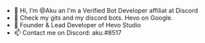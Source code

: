 - 👋 Hi, I’m @Aku an I'm a Verified Bot Developer affiliat at Discord
- 👀 Check my gits and my discord bots. Hevo on Google. 
- 🌱 Founder & Lead Developer of Hevo Studio
- 📫 Contact me on Discord: aku.#8517
